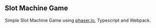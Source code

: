 Slot Machine Game
---

Simple Slot Machine Game using [phaser.io](https://phaser.io), Typescript and Webpack.
